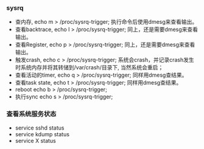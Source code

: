 ### sysrq
* 查内存, echo m > /proc/sysrq-trigger; 执行命令后使用dmesg来查看输出。
* 查看backtrace, echo l > /proc/sysrq-trigger; 同上，还是需要dmesg来查看输出。
* 查看Register, echo p > /proc/sysrq-trigger; 同上，还是需要dmesg来查看输出。
* 触发crash, echo c > /proc/sysrq-trigger; 系统会crash，并记录crash发生时系统内存并将其转储到/var/crash/目录下, 当然系统会重启；
* 查看活动的timer, echo q > /proc/sysrq-trigger; 同样用dmesg查结果。
* 查看task state, echo t > /proc/sysrq-trigger; 同样用dmesg查结果。
* reboot echo b > /proc/sysrq-trigger; 
* 执行sync echo s > /proc/sysrq-trigger; 

### 查看系统服务状态
* service sshd status
* service kdump status
* service X status


